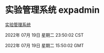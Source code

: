 # 实验管理系统 expadmin
[实验管理系统](http://219.139.198.62:56808/expadmin-782313d2-e1b1-4ea7-932e-3a55e6a1a4d0/)

2022年 07月 19日 星期二 23:50:02 CST

2022年 07月 19日 星期二 15:50:02 GMT
